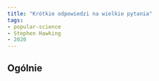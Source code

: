 ```yaml
---
title: "Krótkie odpowiedzi na wielkie pytania"
tags: 
- popular-science
- Stephen Hawking
- 2020
---
```

## Ogólnie

